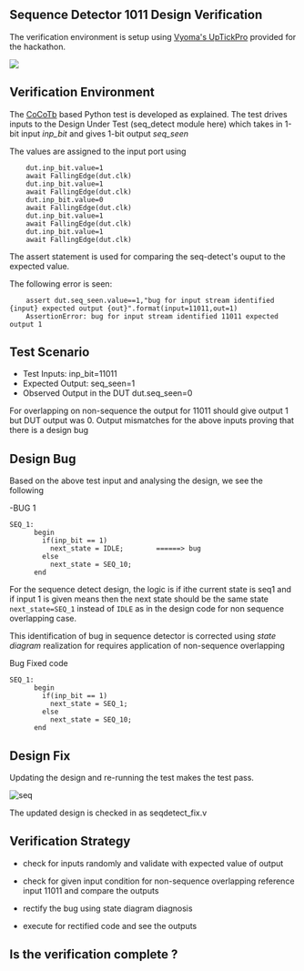 ## Sequence Detector 1011 Design Verification


The verification environment is setup using [Vyoma's UpTickPro](https://vyomasystems.com) provided for the hackathon.

![](https://user-images.githubusercontent.com/77403373/180925890-8932e808-45cd-43ae-b2ae-767de5f0f3ad.png)

## Verification Environment

The [CoCoTb](https://www.cocotb.org/) based Python test is developed as explained. The test drives inputs to the Design Under Test (seq_detect module here) which takes in 1-bit input *inp_bit* and  gives 1-bit output *seq_seen*

The values are assigned to the input port using 
```
    dut.inp_bit.value=1
    await FallingEdge(dut.clk)
    dut.inp_bit.value=1
    await FallingEdge(dut.clk)
    dut.inp_bit.value=0
    await FallingEdge(dut.clk)
    dut.inp_bit.value=1
    await FallingEdge(dut.clk)
    dut.inp_bit.value=1
    await FallingEdge(dut.clk)
```

The assert statement is used for comparing the seq-detect's ouput to the expected value.

The following error is seen:
```
    assert dut.seq_seen.value==1,"bug for input stream identified {input} expected output {out}".format(input=11011,out=1)
    AssertionError: bug for input stream identified 11011 expected output 1
```
## Test Scenario 
- Test Inputs: inp_bit=11011
- Expected Output: seq_seen=1
- Observed Output in the DUT dut.seq_seen=0

For overlapping on non-sequence the output for 11011 should give output 1 but DUT output was 0.
Output mismatches for the above inputs proving that there is a design bug

## Design Bug
Based on the above test input and analysing the design, we see the following

-BUG 1

```
SEQ_1:
      begin
        if(inp_bit == 1)
          next_state = IDLE;        ======> bug
        else
          next_state = SEQ_10;
      end
```
For the sequence detect design, the logic is if ithe current state is seq1 and  if input 1 is given means then the next state should be the same state  ``next_state=SEQ_1`` instead of ``IDLE`` as in the design code for non sequence overlapping case.

This identification of bug in sequence detector is corrected using *state diagram* realization for requires application of non-sequence overlapping
 
 Bug Fixed code
```
SEQ_1:
      begin
        if(inp_bit == 1)
          next_state = SEQ_1;
        else
          next_state = SEQ_10;
      end
```

 
## Design Fix
Updating the design and re-running the test makes the test pass.

![seq](https://user-images.githubusercontent.com/77403373/180933959-72363e91-c101-4363-a492-c0bdbeddf50e.png)

The updated design is checked in as seqdetect_fix.v

## Verification Strategy

- check for inputs randomly and validate with expected value of output

- check for given input condition for non-sequence overlapping reference input 11011 and compare the outputs 

- rectify the bug using state diagram diagnosis
 
 - execute for rectified code and see the outputs

## Is the verification complete ?

